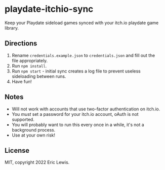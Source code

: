 # playdate-itchio-sync

Keep your Playdate sideload games synced with your itch.io playdate game library.

## Directions
1. Rename `credentials.example.json` to `credentials.json` and fill out the file appropriately.
2. Run `npm install`.
3. Run `npm start` - initial sync creates a log file to prevent useless sideloading between runs.
4. Have fun!

## Notes
- Will not work with accounts that use two-factor authentication on itch.io.
- You *must* set a password for your itch.io account, oAuth is not supported.
- You will probably want to run this every once in a while, it's not a background process.
- Use at your own risk!

## License
MIT, copyright 2022 Eric Lewis.